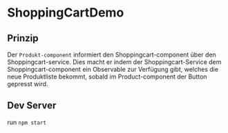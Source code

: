 # ShoppingCartDemo

## Prinzip
Der `Produkt-component` informiert den Shoppingcart-component über den Shoppingcart-service. Dies macht er indem der Shoppingcart-Service dem Shoppingcart-component ein Observable zur Verfügung gibt, welches die neue Produktliste bekommt, sobald im Product-component der Button gepresst wird.

## Dev Server
run `npm start`
